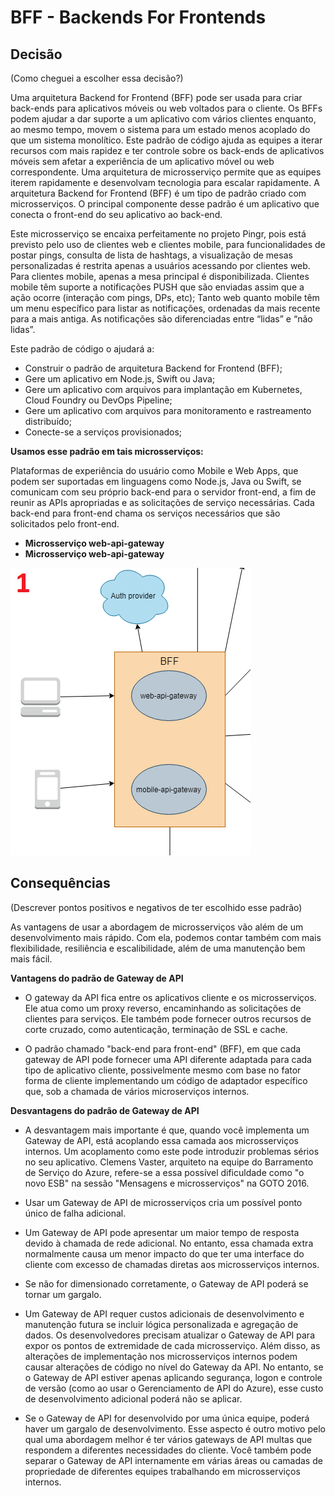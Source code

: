 # BFF - Backends For Frontends

## Decisão

(Como cheguei a escolher essa decisão?)

Uma arquitetura Backend for Frontend (BFF) pode ser usada para criar back-ends para aplicativos móveis ou web voltados para o cliente. Os BFFs podem ajudar a dar suporte a um aplicativo com vários clientes enquanto, ao mesmo tempo, movem o sistema para um estado menos acoplado do que um sistema monolítico. Este padrão de código ajuda as equipes a iterar recursos com mais rapidez e ter controle sobre os back-ends de aplicativos móveis sem afetar a experiência de um aplicativo móvel ou web correspondente. Uma arquitetura de microsserviço permite que as equipes iterem rapidamente e desenvolvam tecnologia para escalar rapidamente. A arquitetura Backend for Frontend (BFF) é um tipo de padrão criado com microsserviços. O principal componente desse padrão é um aplicativo que conecta o front-end do seu aplicativo ao back-end. 

Este microsserviço se encaixa perfeitamente no projeto Pingr, pois está previsto pelo uso de clientes web e clientes mobile, para funcionalidades de postar pings, consulta de lista de hashtags, a visualização de mesas personalizadas é restrita apenas a usuários acessando por clientes web. Para clientes mobile, apenas a mesa principal é disponibilizada. Clientes mobile têm suporte a notificações PUSH que são enviadas assim que a ação ocorre (interação com pings, DPs, etc); Tanto web quanto mobile têm um menu específico para listar as notificações, ordenadas da mais recente para a mais antiga. As notificações são diferenciadas entre “lidas” e “não lidas”.

Este padrão de código o ajudará a:

  * Construir o padrão de arquitetura Backend for Frontend (BFF);
  * Gere um aplicativo em Node.js, Swift ou Java;
  * Gere um aplicativo com arquivos para implantação em Kubernetes, Cloud Foundry ou DevOps Pipeline;
  * Gere um aplicativo com arquivos para monitoramento e rastreamento distribuído;
  * Conecte-se a serviços provisionados;

**Usamos esse padrão em tais microsserviços:**

Plataformas de experiência do usuário como Mobile e Web Apps, que podem ser suportadas em linguagens como Node.js, Java ou Swift, se comunicam com seu próprio back-end para o servidor front-end, a fim de reunir as APIs apropriadas e as solicitações de serviço necessárias.
Cada back-end para front-end chama os serviços necessários que são solicitados pelo front-end.

* **Microsserviço web-api-gateway**
* **Microsserviço web-api-gateway**
 
![imagem Global2](imagens/microservices-and-eda-view-pingr-1.png)

## Consequências

(Descrever pontos positivos e negativos de ter escolhido esse padrão)

As vantagens de usar a abordagem de microsserviços vão além de um desenvolvimento mais rápido. Com ela, podemos contar também com mais flexibilidade, resiliência e escalibilidade, além de uma manutenção bem mais fácil. 

**Vantagens do padrão de Gateway de API**

  * O gateway da API fica entre os aplicativos cliente e os microsserviços. Ele atua como um proxy reverso, encaminhando as solicitações de clientes para serviços. Ele também pode fornecer outros recursos de corte cruzado, como autenticação, terminação de SSL e cache.

  * O padrão chamado "back-end para front-end" (BFF), em que cada gateway de API pode fornecer uma API diferente adaptada para cada tipo de aplicativo cliente, possivelmente mesmo com base no fator forma de cliente implementando um código de adaptador específico que, sob a chamada de vários microserviços internos.

**Desvantagens do padrão de Gateway de API**

   * A desvantagem mais importante é que, quando você implementa um Gateway de API, está acoplando essa camada aos microsserviços internos. Um acoplamento como este pode introduzir problemas sérios no seu aplicativo. Clemens Vaster, arquiteto na equipe do Barramento de Serviço do Azure, refere-se a essa possível dificuldade como "o novo ESB" na sessão "Mensagens e microsserviços" na GOTO 2016.

   * Usar um Gateway de API de microsserviços cria um possível ponto único de falha adicional.

   * Um Gateway de API pode apresentar um maior tempo de resposta devido à chamada de rede adicional. No entanto, essa chamada extra normalmente causa um menor impacto do que ter uma interface do cliente com excesso de chamadas diretas aos microsserviços internos.

   * Se não for dimensionado corretamente, o Gateway de API poderá se tornar um gargalo.

   * Um Gateway de API requer custos adicionais de desenvolvimento e manutenção futura se incluir lógica personalizada e agregação de dados. Os desenvolvedores precisam atualizar o Gateway de API para expor os pontos de extremidade de cada microsserviço. Além disso, as alterações de implementação nos microsserviços internos podem causar alterações de código no nível do Gateway da API. No entanto, se o Gateway de API estiver apenas aplicando segurança, logon e controle de versão (como ao usar o Gerenciamento de API do Azure), esse custo de desenvolvimento adicional poderá não se aplicar.

   * Se o Gateway de API for desenvolvido por uma única equipe, poderá haver um gargalo de desenvolvimento. Esse aspecto é outro motivo pelo qual uma abordagem melhor é ter vários gateways de API multas que respondem a diferentes necessidades do cliente. Você também pode separar o Gateway de API internamente em várias áreas ou camadas de propriedade de diferentes equipes trabalhando em microsserviços internos.

